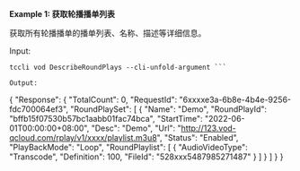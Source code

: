 **Example 1: 获取轮播播单列表**

获取所有轮播播单的播单列表、名称、描述等详细信息。

Input: 

```
tccli vod DescribeRoundPlays --cli-unfold-argument ```

Output: 
```
{
    "Response": {
        "TotalCount": 0,
        "RequestId": "6xxxxe3a-6b8e-4b4e-9256-fdc700064ef3",
        "RoundPlaySet": [
            {
                "Name": "Demo",
                "RoundPlayId": "bffb15f07530b57bc1aabb01fac74bca",
                "StartTime": "2022-06-01T00:00:00+08:00",
                "Desc": "Demo",
                "Url": "http://123.vod-qcloud.com/rplay/v1/xxxx/playlist.m3u8",
                "Status": "Enabled",
                "PlayBackMode": "Loop",
                "RoundPlaylist": [
                    {
                        "AudioVideoType": "Transcode",
                        "Definition": 100,
                        "FileId": "528xxx5487985271487"
                    }
                ]
            }
        ]
    }
}
```

